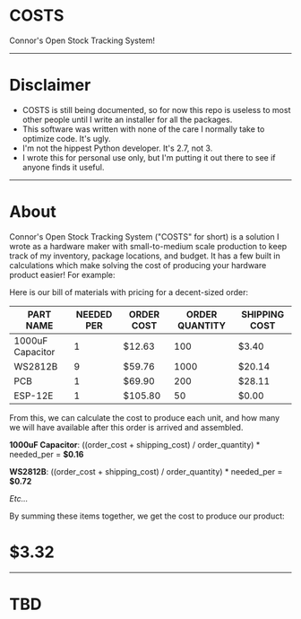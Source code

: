 # COSTS
Connor's Open Stock Tracking System!

----------
# Disclaimer

- COSTS is still being documented, so for now this repo is useless to most other people until I write an installer for all the packages.
- This software was written with none of the care I normally take to optimize code. It's ugly.
- I'm not the hippest Python developer. It's 2.7, not 3.
- I wrote this for personal use only, but I'm putting it out there to see if anyone finds it useful.

----------
# About

Connor's Open Stock Tracking System ("COSTS" for short) is a solution I wrote as a hardware maker with small-to-medium scale production to keep track of my inventory, package locations, and budget. It has a few built in calculations which make solving the cost of producing your hardware product easier! For example:

Here is our bill of materials with pricing for a decent-sized order:

|  **PART NAME**   | **NEEDED PER** | **ORDER COST** | **ORDER QUANTITY** | **SHIPPING COST** |
|------------------|----------------|----------------|--------------------|-------------------|
| 1000uF Capacitor | 1              | $12.63         | 100                | $3.40             |
| WS2812B          | 9              | $59.76         | 1000               | $20.14            |
| PCB              | 1              | $69.90         | 200                | $28.11            |
| ESP-12E          | 1              | $105.80        | 50                 | $0.00             |

From this, we can calculate the cost to produce each unit, and how many we will have available after this order is arrived and assembled.

**1000uF Capacitor**: ((order_cost + shipping_cost) / order_quantity) * needed_per = **$0.16**

**WS2812B**: ((order_cost + shipping_cost) / order_quantity) * needed_per = **$0.72**

*Etc...*

By summing these items together, we get the cost to produce our product:
# $3.32

----------

# TBD

